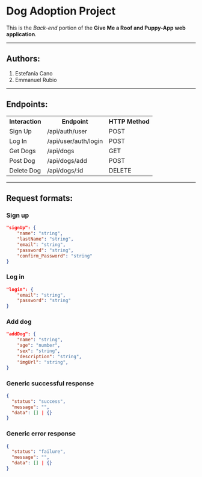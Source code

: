 # **Dog Adoption Project**

This is the _Back-end_ portion of the **Give Me a Roof and Puppy-App web application**.

---

## Authors:

1. Estefanía Cano
1. Emmanuel Rubio

---

## Endpoints:

<table>
    <tr>
        <th>Interaction</th>
        <th>Endpoint</th>
        <th>HTTP Method</th>
    </tr>
    <tr>
        <td>Sign Up</td>
        <td>/api/auth/user</td>
        <td>POST</td>
    </tr>
    <tr>
        <td>Log In</td>
        <td>/api/user/auth/login</td>
        <td>POST</td>
    </tr>
    <tr>
        <td>Get Dogs</td>
        <td>/api/dogs</td>
        <td>GET</td>
    </tr>
    <tr>
        <td>Post Dog</td>
        <td>/api/dogs/add</td>
        <td>POST</td>
    </tr>
    <tr>
        <td>Delete Dog</td>
        <td>/api/dogs/:id</td>
        <td>DELETE</td>
    </tr>
</table>

---

## Request formats:

### Sign up

````json
"signUp": {
    "name": "string",
    "lastName": "string",
    "email": "string",
    "password": "string",
    "confirm_Password": "string"
}
````

### Log in

```json
"login": {
    "email": "string",
    "password": "string"
}
````

### Add dog

```json
"addDog": {
    "name": "string",
    "age": "number",
    "sex": "string",
    "description": "string",
    "imgUrl": "string",
}
```

### Generic successful response

```json
{
  "status": "success",
  "message": "",
  "data": [] | {}
}
```

### Generic error response

```json
{
  "status": "failure",
  "message": "",
  "data": [] | {}
}
```
